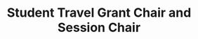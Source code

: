 ---
title: "<strong>Student Travel Grant Chair and Session Chair</strong>"
collection: services
type: "Talk"
permalink: /services/2024
venue: "APNet 2024, Sydney, Australia"
datetime: 2024.08
order: 5
---